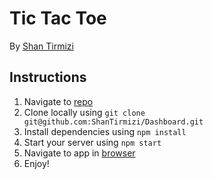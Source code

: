 # Tic Tac Toe

By [Shan Tirmizi](mailto:tirmizishahnawaz@gmail.com)

## Instructions

1. Navigate to [repo](https://github.com/ShanTirmizi/Dashboard)
2. Clone locally using
   `git clone git@github.com:ShanTirmizi/Dashboard.git`
3. Install dependencies using `npm install`
4. Start your server using `npm start`
5. Navigate to app in [browser](http://localhost:3000)
6. Enjoy!
